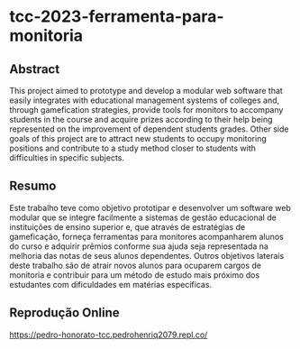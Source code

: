 # tcc-2023-ferramenta-para-monitoria

## Abstract

This project aimed to prototype and develop a modular web software that easily integrates with educational management systems of colleges and, through gamefication strategies, provide tools for monitors to accompany students in the course and acquire prizes according to their help being represented on the improvement of dependent students grades. Other side goals of this project are to attract new students to occupy monitoring positions and contribute to a study method closer to students with difficulties in specific subjects.

## Resumo

Este trabalho teve como objetivo prototipar e desenvolver um software web modular que se integre facilmente a sistemas de gestão educacional de instituições de ensino superior e, que através de estratégias de gameficação, forneça ferramentas para monitores acompanharem alunos do curso e adquirir prêmios conforme sua ajuda seja representada na melhoria das notas de seus alunos dependentes. Outros objetivos laterais deste trabalho são de atrair novos alunos para ocuparem cargos de monitoria e contribuir para um método de estudo mais próximo dos estudantes com dificuldades em matérias específicas.

## Reprodução Online

https://pedro-honorato-tcc.pedrohenriq2079.repl.co/
